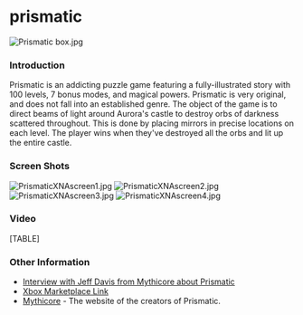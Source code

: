 # prismatic

![Prismatic box.jpg](../media/migrated\_media-Prismatic\_box.jpg)

### Introduction

Prismatic is an addicting puzzle game featuring a fully-illustrated story with 100 levels, 7 bonus modes, and magical powers. Prismatic is very original, and does not fall into an established genre. The object of the game is to direct beams of light around Aurora's castle to destroy orbs of darkness scattered throughout. This is done by placing mirrors in precise locations on each level. The player wins when they've destroyed all the orbs and lit up the entire castle.

### Screen Shots

![PrismaticXNAscreen1.jpg](../media/migrated\_media-PrismaticXNAscreen1.jpg) ![PrismaticXNAscreen2.jpg](../media/migrated\_media-PrismaticXNAscreen2.jpg) ![PrismaticXNAscreen3.jpg](../media/migrated\_media-PrismaticXNAscreen3.jpg) ![PrismaticXNAscreen4.jpg](../media/migrated\_media-PrismaticXNAscreen4.jpg)

### Video

\[TABLE]

### Other Information

* [Interview with Jeff Davis from Mythicore about Prismatic](../frb/docs/index.php)
* [Xbox Marketplace Link](http://marketplace.xbox.com/en-US/games/media/66acd000-77fe-1000-9115-d8025855021f/)
* [Mythicore](http://mythicore.com/) - The website of the creators of Prismatic.
